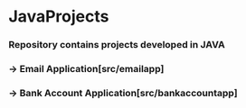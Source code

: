 # JavaProjects
### Repository contains projects developed in JAVA

### -> Email Application[src/emailapp]
### -> Bank Account Application[src/bankaccountapp]
